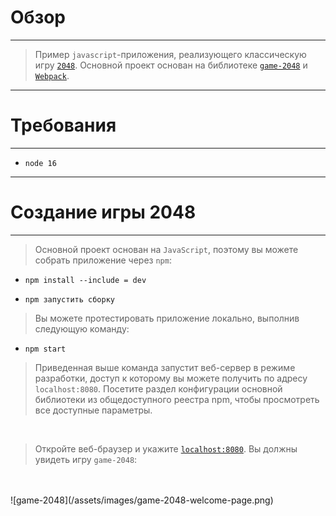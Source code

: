 # Обзор
---
>Пример ```javascript```-приложения, реализующего классическую игру [```2048```](https://en.wikipedia.org/wiki/2048_(video_game)). Основной проект основан на библиотеке [```game-2048```](https://www.npmjs.com/package/game-2048) и [```Webpack```](https://webpack.js.org/).
---

# Требования
---
- `node 16`
---
# Создание игры 2048
---
> Основной проект основан на `JavaScript`, поэтому вы можете собрать приложение через `npm`:

- `npm install --include = dev`

- `npm запустить сборку`

> Вы можете протестировать приложение локально, выполнив следующую команду:

- `npm start`

> Приведенная выше команда запустит веб-сервер в режиме разработки, доступ к которому вы можете получить по адресу `localhost:8080`. Посетите раздел конфигурации основной библиотеки из общедоступного реестра npm, чтобы просмотреть все доступные параметры.
<br>

> Откройте веб-браузер и укажите [`localhost:8080`](http://localhost:8080/). Вы должны увидеть игру `game-2048`:
<br>
<br>
![game-2048](/assets/images/game-2048-welcome-page.png)